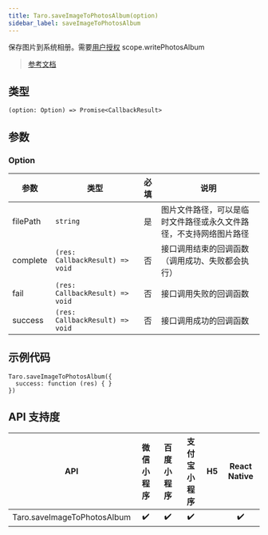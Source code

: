 ```yaml
---
title: Taro.saveImageToPhotosAlbum(option)
sidebar_label: saveImageToPhotosAlbum
---
```


保存图片到系统相册。需要[用户授权](https://developers.weixin.qq.com/miniprogram/dev/framework/open-ability/authorize.html) scope.writePhotosAlbum

> [参考文档](https://developers.weixin.qq.com/miniprogram/dev/api/media/image/wx.saveImageToPhotosAlbum.html)

## 类型

```tsx
(option: Option) => Promise<CallbackResult>
```

## 参数

### Option

| 参数 | 类型 | 必填 | 说明 |
| --- | --- | :---: | --- |
| filePath | `string` | 是 | 图片文件路径，可以是临时文件路径或永久文件路径，不支持网络图片路径 |
| complete | `(res: CallbackResult) => void` | 否 | 接口调用结束的回调函数（调用成功、失败都会执行） |
| fail | `(res: CallbackResult) => void` | 否 | 接口调用失败的回调函数 |
| success | `(res: CallbackResult) => void` | 否 | 接口调用成功的回调函数 |

## 示例代码

```tsx
Taro.saveImageToPhotosAlbum({
  success: function (res) { }
})
```

## API 支持度

| API | 微信小程序 | 百度小程序 | 支付宝小程序 | H5 | React Native |
| :---: | :---: | :---: | :---: | :---: | :---: |
| Taro.saveImageToPhotosAlbum | ✔️ | ✔️ | ✔️ |  | ✔️ |
